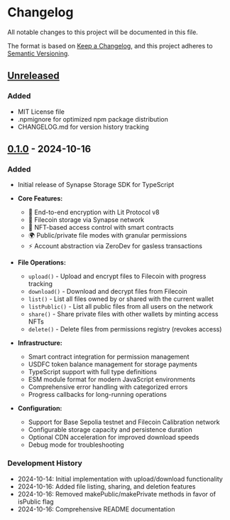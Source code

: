 # Changelog

All notable changes to this project will be documented in this file.

The format is based on [Keep a Changelog](https://keepachangelog.com/en/1.0.0/),
and this project adheres to [Semantic Versioning](https://semver.org/spec/v2.0.0.html).

## [Unreleased]

### Added
- MIT License file
- .npmignore for optimized npm package distribution
- CHANGELOG.md for version history tracking

## [0.1.0] - 2024-10-16

### Added
- Initial release of Synapse Storage SDK for TypeScript
- **Core Features:**
  - 🔐 End-to-end encryption with Lit Protocol v8
  - 📁 Filecoin storage via Synapse network  
  - 🎫 NFT-based access control with smart contracts
  - 🌍 Public/private file modes with granular permissions
  - ⚡ Account abstraction via ZeroDev for gasless transactions

- **File Operations:**
  - `upload()` - Upload and encrypt files to Filecoin with progress tracking
  - `download()` - Download and decrypt files from Filecoin
  - `list()` - List all files owned by or shared with the current wallet
  - `listPublic()` - List all public files from all users on the network
  - `share()` - Share private files with other wallets by minting access NFTs
  - `delete()` - Delete files from permissions registry (revokes access)

- **Infrastructure:**
  - Smart contract integration for permission management
  - USDFC token balance management for storage payments
  - TypeScript support with full type definitions
  - ESM module format for modern JavaScript environments
  - Comprehensive error handling with categorized errors
  - Progress callbacks for long-running operations

- **Configuration:**
  - Support for Base Sepolia testnet and Filecoin Calibration network
  - Configurable storage capacity and persistence duration
  - Optional CDN acceleration for improved download speeds
  - Debug mode for troubleshooting

### Development History
- 2024-10-14: Initial implementation with upload/download functionality
- 2024-10-16: Added file listing, sharing, and deletion features
- 2024-10-16: Removed makePublic/makePrivate methods in favor of isPublic flag
- 2024-10-16: Comprehensive README documentation

[Unreleased]: https://github.com/decentralized-storage/filecoin-alphacohort-phase4/compare/v0.1.0...HEAD
[0.1.0]: https://github.com/decentralized-storage/filecoin-alphacohort-phase4/releases/tag/v0.1.0